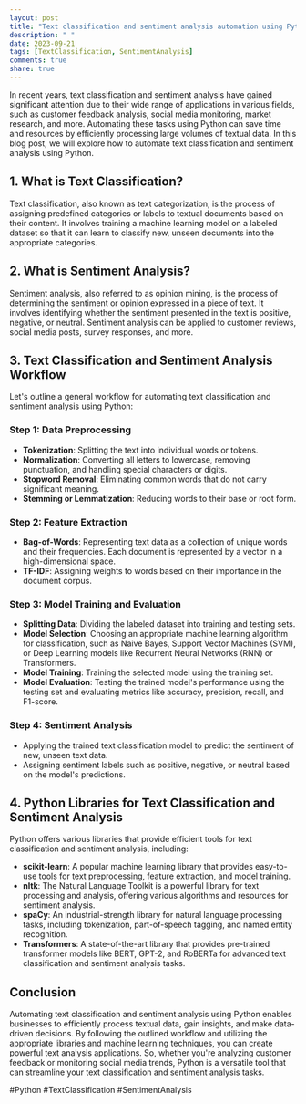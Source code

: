 ```yaml
---
layout: post
title: "Text classification and sentiment analysis automation using Python"
description: " "
date: 2023-09-21
tags: [TextClassification, SentimentAnalysis]
comments: true
share: true
---
```


In recent years, text classification and sentiment analysis have gained significant attention due to their wide range of applications in various fields, such as customer feedback analysis, social media monitoring, market research, and more. Automating these tasks using Python can save time and resources by efficiently processing large volumes of textual data. In this blog post, we will explore how to automate text classification and sentiment analysis using Python.

## 1. What is Text Classification?

Text classification, also known as text categorization, is the process of assigning predefined categories or labels to textual documents based on their content. It involves training a machine learning model on a labeled dataset so that it can learn to classify new, unseen documents into the appropriate categories.

## 2. What is Sentiment Analysis?

Sentiment analysis, also referred to as opinion mining, is the process of determining the sentiment or opinion expressed in a piece of text. It involves identifying whether the sentiment presented in the text is positive, negative, or neutral. Sentiment analysis can be applied to customer reviews, social media posts, survey responses, and more.

## 3. Text Classification and Sentiment Analysis Workflow

Let's outline a general workflow for automating text classification and sentiment analysis using Python:

### Step 1: Data Preprocessing

- **Tokenization**: Splitting the text into individual words or tokens.
- **Normalization**: Converting all letters to lowercase, removing punctuation, and handling special characters or digits.
- **Stopword Removal**: Eliminating common words that do not carry significant meaning.
- **Stemming or Lemmatization**: Reducing words to their base or root form.

### Step 2: Feature Extraction

- **Bag-of-Words**: Representing text data as a collection of unique words and their frequencies. Each document is represented by a vector in a high-dimensional space.
- **TF-IDF**: Assigning weights to words based on their importance in the document corpus.

### Step 3: Model Training and Evaluation

- **Splitting Data**: Dividing the labeled dataset into training and testing sets.
- **Model Selection**: Choosing an appropriate machine learning algorithm for classification, such as Naive Bayes, Support Vector Machines (SVM), or Deep Learning models like Recurrent Neural Networks (RNN) or Transformers.
- **Model Training**: Training the selected model using the training set.
- **Model Evaluation**: Testing the trained model's performance using the testing set and evaluating metrics like accuracy, precision, recall, and F1-score.

### Step 4: Sentiment Analysis

- Applying the trained text classification model to predict the sentiment of new, unseen text data.
- Assigning sentiment labels such as positive, negative, or neutral based on the model's predictions.

## 4. Python Libraries for Text Classification and Sentiment Analysis

Python offers various libraries that provide efficient tools for text classification and sentiment analysis, including:

- **scikit-learn**: A popular machine learning library that provides easy-to-use tools for text preprocessing, feature extraction, and model training.
- **nltk**: The Natural Language Toolkit is a powerful library for text processing and analysis, offering various algorithms and resources for sentiment analysis.
- **spaCy**: An industrial-strength library for natural language processing tasks, including tokenization, part-of-speech tagging, and named entity recognition.
- **Transformers**: A state-of-the-art library that provides pre-trained transformer models like BERT, GPT-2, and RoBERTa for advanced text classification and sentiment analysis tasks.

## Conclusion

Automating text classification and sentiment analysis using Python enables businesses to efficiently process textual data, gain insights, and make data-driven decisions. By following the outlined workflow and utilizing the appropriate libraries and machine learning techniques, you can create powerful text analysis applications. So, whether you're analyzing customer feedback or monitoring social media trends, Python is a versatile tool that can streamline your text classification and sentiment analysis tasks.

#Python #TextClassification #SentimentAnalysis